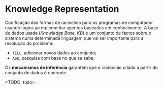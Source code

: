# Knowledge Representation

Codificação das formas de raciocínio para os programas de computador usando lógica ao mplementar agentes baseados em conhecimento.
A base de dados usada (*Knowledge Base, KB*) é um conjunto de factos sobre o sistema numa determinada linguagem que vai ser importante para a resolução do problema:

- `TELL`, adicionar novos dados ao conjunto;
- `ASK`, pesquisa com base no que se sabe;

Os **mecanismos de inferência** garantem que o raciocínio criado a partir do conjunto de dados é coerente.

<TODO: tudo>


